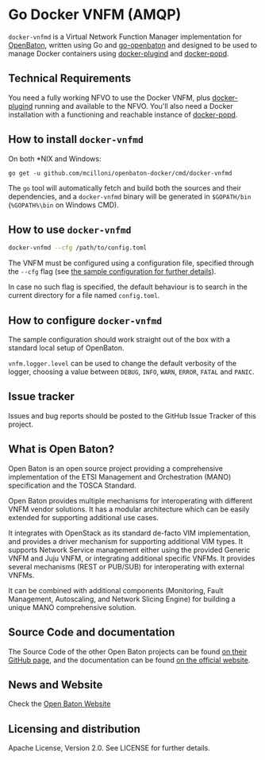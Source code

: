 # Go Docker VNFM (AMQP)
`docker-vnfmd` is a Virtual Network Function Manager implementation for [OpenBaton][openbaton], written using Go and [go-openbaton] and designed to be used to manage Docker containers using [docker-plugind] and [docker-popd].

## Technical Requirements

You need a fully working NFVO to use the Docker VNFM, plus [docker-plugind] running and available to the NFVO.
You'll also need a Docker installation with a functioning and reachable instance of [docker-popd].

## How to install `docker-vnfmd`

On both *NIX and Windows:
```shell
go get -u github.com/mcilloni/openbaton-docker/cmd/docker-vnfmd
```

The `go` tool will automatically fetch and build both the sources and their dependencies, and a `docker-vnfmd` binary will be generated in `$GOPATH/bin` (`%GOPATH%\bin` on Windows CMD).

## How to use `docker-vnfmd`

 ```bash
 docker-vnfmd --cfg /path/to/config.toml
 ```

The VNFM must be configured using a configuration file, specified through the `--cfg` flag (see [the sample configuration for further details][sample-conf]).

In case no such flag is specified, the default behaviour is to search in the current directory for a file named `config.toml`.

## How to configure `docker-vnfmd`

The sample configuration should work straight out of the box with a standard local setup of OpenBaton.

`vnfm.logger.level` can be used to change the default verbosity of the logger, choosing a value between `DEBUG`, `INFO`, `WARN`, `ERROR`, `FATAL` and `PANIC`.

## Issue tracker

Issues and bug reports should be posted to the GitHub Issue Tracker of this project.

## What is Open Baton?

Open Baton is an open source project providing a comprehensive implementation of the ETSI Management and Orchestration (MANO) specification and the TOSCA Standard.

Open Baton provides multiple mechanisms for interoperating with different VNFM vendor solutions. It has a modular architecture which can be easily extended for supporting additional use cases. 

It integrates with OpenStack as its standard de-facto VIM implementation, and provides a driver mechanism for supporting additional VIM types. It supports Network Service management either using the provided Generic VNFM and Juju VNFM, or integrating additional specific VNFMs. It provides several mechanisms (REST or PUB/SUB) for interoperating with external VNFMs. 

It can be combined with additional components (Monitoring, Fault Management, Autoscaling, and Network Slicing Engine) for building a unique MANO comprehensive solution.

## Source Code and documentation

The Source Code of the other Open Baton projects can be found [on their GitHub page][openbaton-github], and the documentation can be found [on the official website][openbaton-doc].

## News and Website

Check the [Open Baton Website][openbaton]

## Licensing and distribution
Apache License, Version 2.0. See LICENSE for further details.

[openbaton]: http://openbaton.org
[openbaton-doc]: http://openbaton.org/documentation
[openbaton-github]: http://github.org/openbaton
[sample-conf]: https://raw.githubusercontent.com/mcilloni/openbaton-docker/master/cmd/docker-vnfmd/config.toml
[go-openbaton]: http://github.com/mcilloni/go-openbaton
[docker-popd]: https://github.com/mcilloni/openbaton-docker/tree/master/cmd/docker-popd
[docker-plugind]: https://github.com/mcilloni/openbaton-docker/tree/master/cmd/docker-plugind